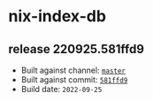 # nix-index-db
## release 220925.581ffd9
- Built against channel: [`master`](https://github.com/nixos/nixpkgs/tree/master)
- Built against commit: [`581ffd9`](https://github.com/NixOS/nixpkgs/commit/581ffd9518773608591b8fabcd48a60c7c31c99e)
- Build date: `2022-09-25`
